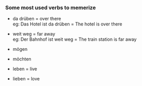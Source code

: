 ### Some most used verbs to memerize

- da drüben = over there <br>
eg: Das Hotel ist da drüben = The hotel is over there

- weit weg = far away <br>
eg: Der Bahnhof ist weit weg = The train station is far away

- mögen 
- möchten

- leben = live
- lieben = love
